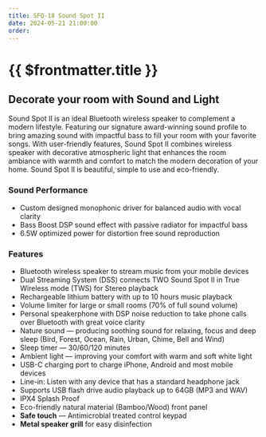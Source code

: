 ```yaml
---
title: SFQ-18 Sound Spot II
date: 2024-05-21 21:00:00
order:
---
```


# {{ $frontmatter.title }}

## Decorate your room with Sound and Light

Sound Spot II is an ideal Bluetooth wireless speaker to complement a modern lifestyle. Featuring our signature award-winning sound profile to bring amazing sound with impactful bass to fill your room with your favorite songs. With user-friendly features, Sound Spot II combines wireless speaker with decorative atmospheric light that enhances the room ambiance with warmth and comfort to match the modern decoration of your home. Sound Spot II is beautiful, simple to use and eco-friendly.

### Sound Performance

- Custom designed monophonic driver for balanced audio with vocal clarity
- Bass Boost DSP sound effect with passive radiator for impactful bass
- 6.5W optimized power for distortion free sound reproduction

### Features

- Bluetooth wireless speaker to stream music from your mobile devices
- Dual Streaming System (DSS) connects TWO Sound Spot II in True Wireless mode (TWS) for Stereo playback
- Rechargeable lithium battery with up to 10 hours music playback
- Volume limiter for large or small rooms (70% of full sound volume)
- Personal speakerphone with DSP noise reduction to take phone calls over Bluetooth with great voice clarity
- Nature sound — producing soothing sound for relaxing, focus and deep sleep (Bird, Forest, Ocean, Rain, Urban, Chime, Bell and Wind)
- Sleep timer — 30/60/120 minutes
- Ambient light — improving your comfort with warm and soft white light
- USB-C charging port to charge iPhone, Android and most mobile devices
- Line-in: Listen with any device that has a standard headphone jack
- Supports USB flash drive audio playback up to 64GB (MP3 and WAV)
- IPX4 Splash Proof
- Eco-friendly natural material (Bamboo/Wood) front panel
- **Safe touch** — Antimicrobial treated control keypad
- **Metal speaker grill** for easy disinfection
